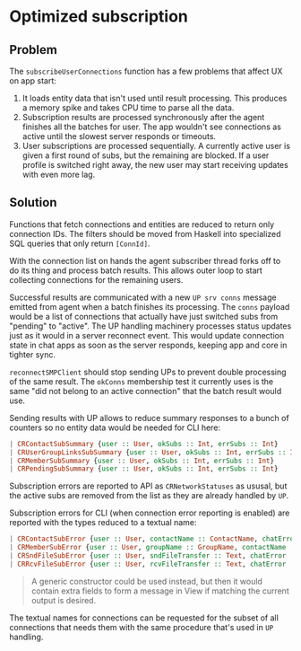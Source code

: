 # Optimized subscription

## Problem

The `subscribeUserConnections` function has a few problems that affect UX on app start:

1. It loads entity data that isn't used until result processing. This produces a memory spike and takes CPU time to parse all the data.
2. Subscription results are processed synchronously after the agent finishes all the batches for user. The app wouldn't see connections as active until the slowest server responds or timeouts.
3. User subscriptions are processed sequentially. A currently active user is given a first round of subs, but the remaining are blocked. If a user profile is switched right away, the new user may start receiving updates with even more lag.

## Solution

Functions that fetch connections and entities are reduced to return only connection IDs. The filters should be moved from Haskell into specialized SQL queries that only return `[ConnId]`.

With the connection list on hands the agent subscriber thread forks off to do its thing and process batch results. This allows outer loop to start collecting connections for the remaining users.

Successful results are communicated with a new `UP srv conns` message emitted from agent when a batch finishes its processing. The `conns` payload would be a list of connections that actually have just switched subs from "pending" to "active". The UP handling machinery processes status updates just as it would in a server reconnect event. This would update connection state in chat apps as soon as the server responds, keeping app and core in tighter sync.

`reconnectSMPClient` should stop sending UPs to prevent double processing of the same result. The `okConns` membership test it currently uses is the same "did not belong to an active connection" that the batch result would use.

Sending results with UP allows to reduce summary responses to a bunch of counters so no entity data would be needed for CLI here:

```haskell
| CRContactSubSummary {user :: User, okSubs :: Int, errSubs :: Int}
| CRUserGroupLinksSubSummary {user :: User, okSubs :: Int, errSubs :: Int}
| CRMemberSubSummary {user :: User, okSubs :: Int, errSubs :: Int}
| CRPendingSubSummary {user :: User, okSubs :: Int, errSubs :: Int}
```

Subscription errors are reported to API as `CRNetworkStatuses` as ususal, but the active subs are removed from the list as they are already handled by `UP`.

Subscription errors for CLI (when connection error reporting is enabled) are reported with the types reduced to a textual name:

```haskell
| CRContactSubError {user :: User, contactName :: ContactName, chatError :: ChatError}
| CRMemberSubError {user :: User, groupName :: GroupName, contactName :: ContactName, chatError :: ChatError}
| CRSndFileSubError {user :: User, sndFileTransfer :: Text, chatError :: ChatError}
| CRRcvFileSubError {user :: User, rcvFileTransfer :: Text, chatError :: ChatError}
```

> A generic constructor could be used instead, but then it would contain extra fields to form a message in View if matching the current output is desired.

The textual names for connections can be requested for the subset of all connections that needs them with the same procedure that's used in `UP` handling.
